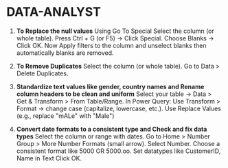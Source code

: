 # DATA-ANALYST
1. **To Replace the null values**
Using Go To Special
Select the column (or whole table).
Press Ctrl + G (or F5) → Click Special.
Choose Blanks → Click OK.
Now Apply filters to the column and unselect blanks then automatically blanks are removed.

2. **To Remove Duplicates**
Select the column (or whole table).
Go to Data > Delete Duplicates.

3. **Standardize text values like gender, country names and Rename column headers to be clean and uniform**
Select your table → Data > Get & Transform > From Table/Range.
In Power Query:
Use Transform > Format → change case (capitalize, lowercase, etc.).
Use Replace Values (e.g., replace "mALe" with "Male")

4. **Convert date formats to a consistent type and Check and fix data types**
Select the column or range with dates.
Go to Home > Number Group > More Number Formats (small arrow).
Select Number.
Choose a consistent format like 5000 OR 5000.oo.
Set datatypes like CustomerID, Name in Text
Click OK.
